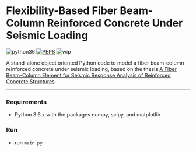 # Flexibility-Based Fiber Beam-Column Reinforced Concrete Under Seismic Loading
![python36](https://img.shields.io/badge/python-3.6-blue.svg)
[![PEP8](https://img.shields.io/badge/code%20style-pep8-orange.svg)](https://www.python.org/dev/peps/pep-0008/)
![wip](https://img.shields.io/badge/work-in%20progress-red.svg)

A stand-alone object oriented Python code to model a fiber beam-column reinforced concrete under seismic loading, based on the thesis [A Fiber Beam-Column Element for Seismic Response Analysis of Reinforced Concrete Structures](http://dinochen.com/attachments/month_1407/k11.pdf)

---

### Requirements
- Python 3.6.x with the packages numpy, scipy, and matplotlib


### Run
- run `main.py`
